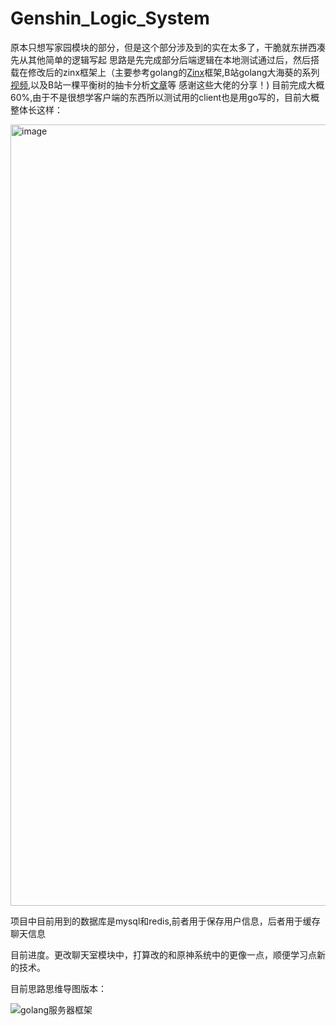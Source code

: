 # Genshin_Logic_System
原本只想写家园模块的部分，但是这个部分涉及到的实在太多了，干脆就东拼西凑先从其他简单的逻辑写起
思路是先完成部分后端逻辑在本地测试通过后，然后搭载在修改后的zinx框架上（主要参考golang的[Zinx](https://github.com/aceld/zinx)框架,B站golang大海葵的系列[视频](https://space.bilibili.com/30214402/video),以及B站一棵平衡树的抽卡分析[文章](https://www.bilibili.com/read/cv14841352)等 感谢这些大佬的分享！)
目前完成大概60%,由于不是很想学客户端的东西所以测试用的client也是用go写的，目前大概整体长这样：

<img width="1250" alt="image" src="https://user-images.githubusercontent.com/48946918/165088716-948aab82-cd8a-4ea1-9ab4-5e410daef265.png">

项目中目前用到的数据库是mysql和redis,前者用于保存用户信息，后者用于缓存聊天信息

目前进度。更改聊天室模块中，打算改的和原神系统中的更像一点，顺便学习点新的技术。

目前思路思维导图版本：


![golang服务器框架](https://user-images.githubusercontent.com/48946918/165117360-ce90d2f2-7e02-4bb3-9b8f-f917e83346b2.svg)
